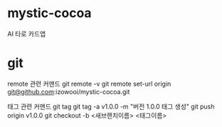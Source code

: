 # mystic-cocoa
AI 타로 카드앱


# git
remote 관련 커맨드
git remote -v
git remote set-url origin git@github.com:izowooi/mystic-cocoa.git

태그 관련 커맨드
git tag
git tag -a v1.0.0 -m "버전 1.0.0 태그 생성"
git push origin v1.0.0
git checkout -b <새브랜치이름> <태그이름>
